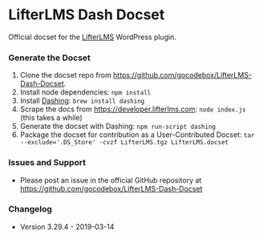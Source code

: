LifterLMS Dash Docset
=====================

Official docset for the [LifterLMS](https://lifterlms.com) WordPress plugin.

### Generate the Docset

1. Clone the docset repo from https://github.com/gocodebox/LifterLMS-Dash-Docset.
2. Install node dependencies: `npm install`
3. Install [Dashing](https://github.com/technosophos/dashing): `brew install dashing`
4. Scrape the docs from https://developer.lifterlms.com: `node index.js` (this takes a while)
5. Generate the docset with Dashing: `npm run-script dashing`
6. Package the docset for contribution as a User-Contributed Docset: `tar --exclude='.DS_Store' -cvzf LifterLMS.tgz LifterLMS.docset`

### Issues and Support

+ Please post an issue in the official GitHub repository at https://github.com/gocodebox/LifterLMS-Dash-Docset

### Changelog

+ Version 3.29.4 - 2019-03-14